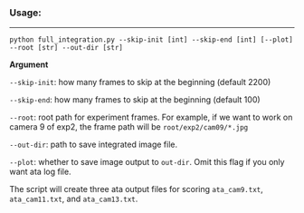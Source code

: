 ### Usage:
---
`python full_integration.py --skip-init [int] --skip-end [int] [--plot] --root [str] --out-dir [str]`


**Argument**

`--skip-init`: how many frames to skip at the beginning (default 2200)

`--skip-end`: how many frames to skip at the beginning (default 100)

`--root`: root path for experiment frames. For example, if we want to work on camera 9 of exp2, the frame path will be `root/exp2/cam09/*.jpg`

`--out-dir`: path to save integrated image file.

`--plot`: whether to save image output to `out-dir`. Omit this flag if you only want ata log file.



The script will create three ata output files for scoring `ata_cam9.txt`, `ata_cam11.txt`, and `ata_cam13.txt`.  
